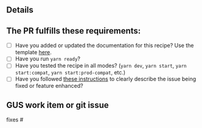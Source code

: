 ## Details

<!-- Describe the contents of this PR. -->

## The PR fulfills these requirements:
- [ ] Have you added or updated the documentation for this recipe? Use the template [here](https://github.com/salesforce-experience-platform-emu/lwr-recipes/blob/main/doc/README_TEMPLATE.md).
- [ ] Have you run `yarn ready`?
- [ ] Have you tested the recipe in all modes? (`yarn dev`, `yarn start`, `yarn start:compat`, `yarn start:prod-compat`, etc.)
- [ ] Have you followed [these instructions](https://github.com/salesforce-experience-platform-emu/lwr-recipes/blob/main/doc/CONTRIBUTING.md#commit) to clearly describe the issue being fixed or feature enhanced?

## GUS work item or git issue
<!-- Work item link -->
fixes #<!-- git issue ID -->
